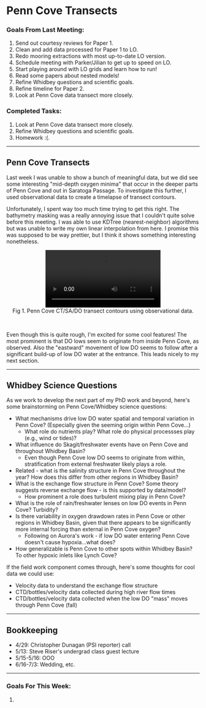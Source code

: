 # Penn Cove Transects

### Goals From Last Meeting:
1. Send out courtesy reviews for Paper 1.
2. Clean and add data processed for Paper 1 to LO.
3. Redo mooring extractions with most up-to-date LO version.
4. Schedule meeting with Parker/Jilian to get up to speed on LO.
5. Start playing around with LO grids and learn how to run!
6. Read some papers about nested models!
7. Refine Whidbey questions and scientific goals.
8. Refine timeline for Paper 2.
9. Look at Penn Cove data transect more closely.
   
### Completed Tasks:
1. Look at Penn Cove data transect more closely.
2. Refine Whidbey questions and scientific goals.
3. Homework :(.


---

## Penn Cove Transects

Last week I was unable to show a bunch of meaningful data, but we did see some interesting "mid-depth oxygen minima" that occur in the deeper parts of Penn Cove and out in Saratoga Passage. To investigate this further, I used observational data to create a timelapse of transect contours.

Unfortunately, I spent way too much time trying to get this right. The bathymetry masking was a really annoying issue that I couldn't quite solve before this meeting. I was able to use KDTree (nearest-neighbor) algorithms but was unable to write my own linear interpolation from here. I promise this was supposed to be way prettier, but I think it shows something interesting nonetheless.

<p style="text-align:center;"><video src="https://github.com/user-attachments/assets/652fd816-03ee-410b-831c-7b6deb68d21d" controls="controls" style="max-width: 800px;"></video><br>Fig 1. Penn Cove CT/SA/DO transect contours using observational data.</p><br>

Even though this is quite rough, I'm excited for some cool features! The most prominent is that DO lows seem to originate from inside Penn Cove, as observed. Also the "eastward" movement of low DO seems to follow after a significant build-up of low DO water at the entrance. This leads nicely to my next section.


---

## Whidbey Science Questions

As we work to develop the next part of my PhD work and beyond, here's some brainstorming on Penn Cove/Whidbey science questions:
* What mechanisms drive low DO water spatial and temporal variation in Penn Cove? (Especially given the seeming origin within Penn Cove...)
  * What role do nutrients play? What role do physical processses play (e.g., wind or tides)?
* What influence do Skagit/freshwater events have on Penn Cove and throughout Whidbey Basin?
  * Even though Penn Cove low DO seems to originate from within, stratification from external freshwater likely plays a role.
* Related - what is the salinity structure in Penn Cove throughout the year? How does this differ from other regions in Whidbey Basin?
* What is the exchange flow structure in Penn Cove? Some theory suggests reverse exchange flow - is this supported by data/model?
  * How prominent a role does turbulent mixing play in Penn Cove?
* What is the role of rain/freshwater lenses on low DO events in Penn Cove? Turbidity?
* Is there variability in oxygen drawdown rates in Penn Cove or other regions in Whidbey Basin, given that there appears to be significantly more internal forcing than external in Penn Cove oxygen?
  * Following on Aurora's work - if low DO water entering Penn Cove doesn't cause hypoxia...what does?
* How generalizable is Penn Cove to other spots within Whidbey Basin? To other hypoxic inlets like Lynch Cove?

If the field work component comes through, here's some thoughts for cool data we could use:
* Velocity data to understand the exchange flow structure
* CTD/bottles/velocity data collected during high river flow times
* CTD/bottles/velocity data collected when the low DO "mass" moves through Penn Cove (fall)


---

## Bookkeeping
* 4/29: Christopher Dunagan (PSI reporter) call
* 5/13: Steve Riser's undergrad class guest lecture
* 5/15-5/16: OOO
* 6/16-7/3: Wedding, etc.

---


### Goals For This Week:
1. 

